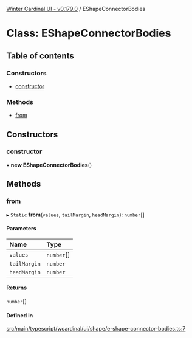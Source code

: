 [Winter Cardinal UI - v0.179.0](../index.md) / EShapeConnectorBodies

# Class: EShapeConnectorBodies

## Table of contents

### Constructors

- [constructor](EShapeConnectorBodies.md#constructor)

### Methods

- [from](EShapeConnectorBodies.md#from)

## Constructors

### constructor

• **new EShapeConnectorBodies**()

## Methods

### from

▸ `Static` **from**(`values`, `tailMargin`, `headMargin`): `number`[]

#### Parameters

| Name | Type |
| :------ | :------ |
| `values` | `number`[] |
| `tailMargin` | `number` |
| `headMargin` | `number` |

#### Returns

`number`[]

#### Defined in

[src/main/typescript/wcardinal/ui/shape/e-shape-connector-bodies.ts:7](https://github.com/winter-cardinal/winter-cardinal-ui/blob/v0.179.0/src/main/typescript/wcardinal/ui/shape/e-shape-connector-bodies.ts#L7)
